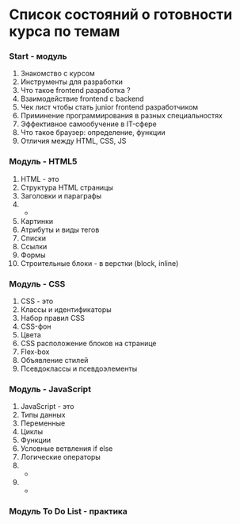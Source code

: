 # Список состояний о готовности курса по темам

### Start - модуль
1. Знакомство с курсом
2. Инструменты для разработки
3. Что такое frontend разработка ?
4. Взаимодействие frontend с backend
5. Чек лист чтобы стать junior frontend разработчиком
6. Приминение программирования в разных специальностях
7. Эффективное самообучение в IT-сфере
8. Что такое браузер: определение, функции
9. Отличия между HTML, CSS, JS

### Модуль - HTML5

1. HTML - это
2. Структура HTML страницы
3. Заголовки и параграфы
4. -
5. Картинки
6. Атрибуты и виды тегов
7. Списки
8. Ссылки
9. Формы
10. Строительные блоки - в верстки (block, inline)

### Модуль - CSS

1. CSS - это
2. Классы и идентификаторы
3. Набор правил CSS
4. CSS-фон
5. Цвета
6. CSS расположение блоков на странице
7. Flex-box
8. Объявление стилей
9. Псевдоклассы и псевдоэлементы

### Модуль - JavaScript

1. JavaScript - это
2. Типы данных
3. Переменные
4. Циклы
5. Функции
6. Условные ветвления if else
7. Логические операторы
8. -
9. -

### Модуль To Do List - практика

